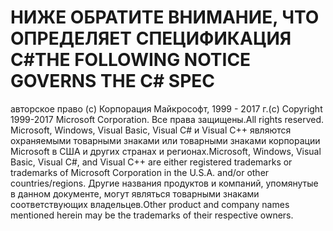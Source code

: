 <a name="the-following-notice-governs-the-c-spec"></a><span data-ttu-id="5ab3d-101">НИЖЕ ОБРАТИТЕ ВНИМАНИЕ, ЧТО ОПРЕДЕЛЯЕТ СПЕЦИФИКАЦИЯ C#</span><span class="sxs-lookup"><span data-stu-id="5ab3d-101">THE FOLLOWING NOTICE GOVERNS THE C# SPEC</span></span>
=====

<span data-ttu-id="5ab3d-102">авторское право (c) Корпорация Майкрософт, 1999 - 2017 г.</span><span class="sxs-lookup"><span data-stu-id="5ab3d-102">(c) Copyright 1999-2017 Microsoft Corporation.</span></span> <span data-ttu-id="5ab3d-103">Все права защищены.</span><span class="sxs-lookup"><span data-stu-id="5ab3d-103">All rights reserved.</span></span>
<span data-ttu-id="5ab3d-104">Microsoft, Windows, Visual Basic, Visual C# и Visual C++ являются охраняемыми товарными знаками или товарными знаками корпорации Microsoft в США и других странах и регионах.</span><span class="sxs-lookup"><span data-stu-id="5ab3d-104">Microsoft, Windows, Visual Basic, Visual C#, and Visual C++ are either registered trademarks or trademarks of Microsoft Corporation in the U.S.A. and/or other countries/regions.</span></span>
<span data-ttu-id="5ab3d-105">Другие названия продуктов и компаний, упомянутые в данном документе, могут являться товарными знаками соответствующих владельцев.</span><span class="sxs-lookup"><span data-stu-id="5ab3d-105">Other product and company names mentioned herein may be the trademarks of their respective owners.</span></span>
